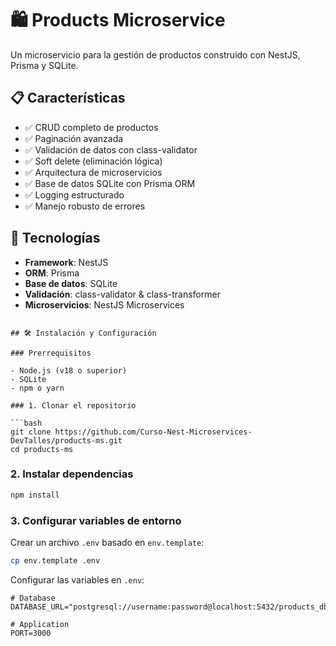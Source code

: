 # 🛍️ Products Microservice

Un microservicio para la gestión de productos construido con NestJS, Prisma y SQLite.

## 📋 Características

- ✅ CRUD completo de productos
- ✅ Paginación avanzada
- ✅ Validación de datos con class-validator
- ✅ Soft delete (eliminación lógica)
- ✅ Arquitectura de microservicios
- ✅ Base de datos SQLite con Prisma ORM
- ✅ Logging estructurado
- ✅ Manejo robusto de errores

## 🚀 Tecnologías

- **Framework**: NestJS
- **ORM**: Prisma
- **Base de datos**: SQLite
- **Validación**: class-validator & class-transformer
- **Microservicios**: NestJS Microservices

```

## 🛠️ Instalación y Configuración

### Prerrequisitos

- Node.js (v18 o superior)
- SQLite
- npm o yarn

### 1. Clonar el repositorio

```bash
git clone https://github.com/Curso-Nest-Microservices-DevTalles/products-ms.git
cd products-ms
```

### 2. Instalar dependencias

```bash
npm install
```

### 3. Configurar variables de entorno

Crear un archivo `.env` basado en `env.template`:

```bash
cp env.template .env
```

Configurar las variables en `.env`:

```env
# Database
DATABASE_URL="postgresql://username:password@localhost:5432/products_db"

# Application
PORT=3000
```